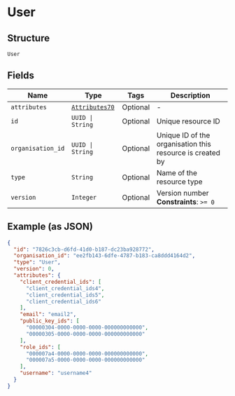 
# User

## Structure

`User`

## Fields

| Name | Type | Tags | Description |
|  --- | --- | --- | --- |
| `attributes` | [`Attributes70`](../../doc/models/attributes-70.md) | Optional | - |
| `id` | `UUID \| String` | Optional | Unique resource ID |
| `organisation_id` | `UUID \| String` | Optional | Unique ID of the organisation this resource is created by |
| `type` | `String` | Optional | Name of the resource type |
| `version` | `Integer` | Optional | Version number<br>**Constraints**: `>= 0` |

## Example (as JSON)

```json
{
  "id": "7826c3cb-d6fd-41d0-b187-dc23ba928772",
  "organisation_id": "ee2fb143-6dfe-4787-b183-ca8ddd4164d2",
  "type": "User",
  "version": 0,
  "attributes": {
    "client_credential_ids": [
      "client_credential_ids4",
      "client_credential_ids5",
      "client_credential_ids6"
    ],
    "email": "email2",
    "public_key_ids": [
      "00000304-0000-0000-0000-000000000000",
      "00000305-0000-0000-0000-000000000000"
    ],
    "role_ids": [
      "000007a4-0000-0000-0000-000000000000",
      "000007a5-0000-0000-0000-000000000000"
    ],
    "username": "username4"
  }
}
```

